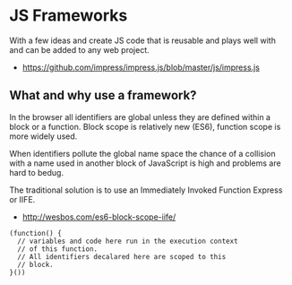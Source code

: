 # JS Frameworks 

With a few ideas and create JS code that is reusable and plays well with 
and can be added to any web project. 

- https://github.com/impress/impress.js/blob/master/js/impress.js

## What and why use a framework? 

In the browser all identifiers are global unless they are defined within
a block or a function. Block scope is relatively new (ES6), function scope is 
more widely used. 

When identifiers pollute the global name space the chance of a collision 
with a name used in another block of JavaScript is high and problems are 
hard to bedug. 

The traditional solution is to use an Immediately Invoked Function Express
or IIFE. 

- http://wesbos.com/es6-block-scope-iife/

```
(function() {
  // variables and code here run in the execution context 
  // of this function. 
  // All identifiers decalared here are scoped to this 
  // block. 
}())
```

